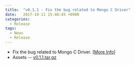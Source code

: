 ```yaml
---
title:  "v0.1.1 - Fix the bug related to Mongo C Driver"
date:   2017-10-11 15:46:45 +0900
categories:
  - Release
tags:
  - News
  - Release
---
```


- Fix the bug related to Mongo C Driver. [[More Info](https://github.com/open5gs/nextepc/commit/4245502ae287df9c457621b3f4cccb519c4d4878)]
- Assets -- [v0.1.1.tar.gz](https://github.com/open5gs/nextepc/archive/v0.1.1.tar.gz)
